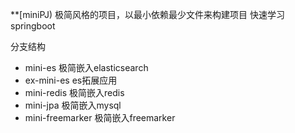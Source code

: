 **[miniPJ)
极简风格的项目，以最小依赖最少文件来构建项目
快速学习springboot

分支结构
* mini-es 极简嵌入elasticsearch
* ex-mini-es es拓展应用
* mini-redis 极简嵌入redis
* mini-jpa 极简嵌入mysql
* mini-freemarker 极简嵌入freemarker
